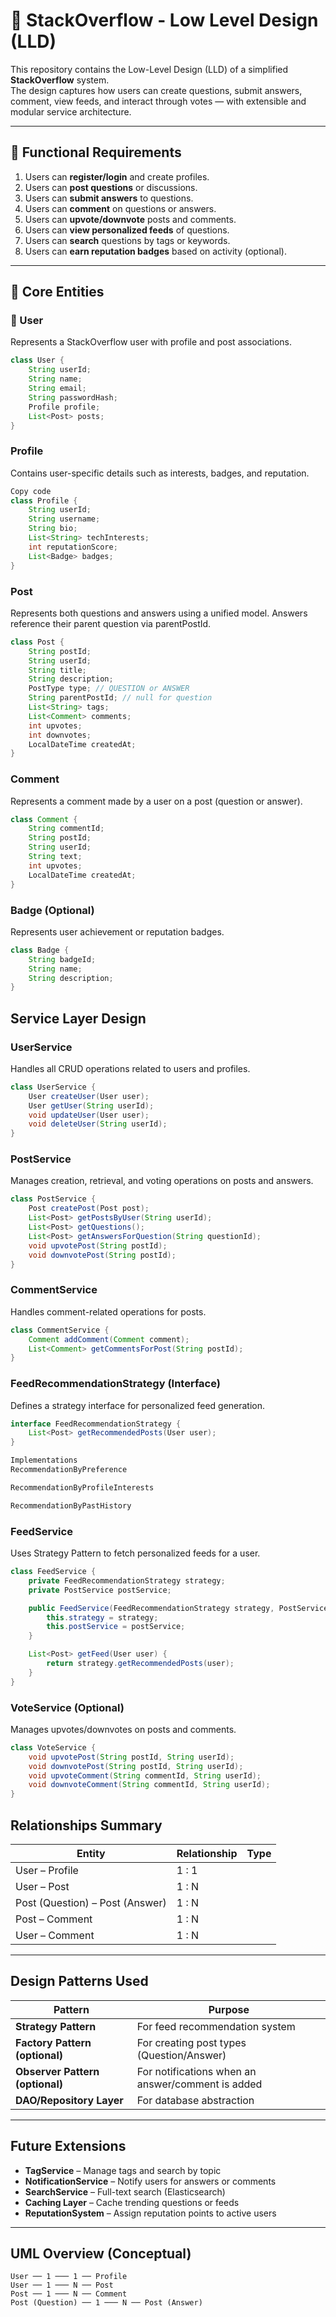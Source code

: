 # 🧠 StackOverflow - Low Level Design (LLD)

This repository contains the Low-Level Design (LLD) of a simplified **StackOverflow** system.  
The design captures how users can create questions, submit answers, comment, view feeds, and interact through votes — with extensible and modular service architecture.

---

## 🚀 Functional Requirements

1. Users can **register/login** and create profiles.  
2. Users can **post questions** or discussions.  
3. Users can **submit answers** to questions.  
4. Users can **comment** on questions or answers.  
5. Users can **upvote/downvote** posts and comments.  
6. Users can **view personalized feeds** of questions.  
7. Users can **search** questions by tags or keywords.  
8. Users can **earn reputation badges** based on activity (optional).

---

## 🧩 Core Entities

### 👤 User
Represents a StackOverflow user with profile and post associations.

```java
class User {
    String userId;
    String name;
    String email;
    String passwordHash;
    Profile profile;
    List<Post> posts;
}
```

### Profile
Contains user-specific details such as interests, badges, and reputation.

```java
Copy code
class Profile {
    String userId;
    String username;
    String bio;
    List<String> techInterests;
    int reputationScore;
    List<Badge> badges;
}
```

### Post
Represents both questions and answers using a unified model.
Answers reference their parent question via parentPostId.

```java
class Post {
    String postId;
    String userId;
    String title;
    String description;
    PostType type; // QUESTION or ANSWER
    String parentPostId; // null for question
    List<String> tags;
    List<Comment> comments;
    int upvotes;
    int downvotes;
    LocalDateTime createdAt;
}
```

### Comment
Represents a comment made by a user on a post (question or answer).

```java
class Comment {
    String commentId;
    String postId;
    String userId;
    String text;
    int upvotes;
    LocalDateTime createdAt;
}
```

### Badge (Optional)
Represents user achievement or reputation badges.

```java
class Badge {
    String badgeId;
    String name;
    String description;
}
```

## Service Layer Design

### UserService
Handles all CRUD operations related to users and profiles.

```java
class UserService {
    User createUser(User user);
    User getUser(String userId);
    void updateUser(User user);
    void deleteUser(String userId);
}
```

### PostService
Manages creation, retrieval, and voting operations on posts and answers.

```java
class PostService {
    Post createPost(Post post);
    List<Post> getPostsByUser(String userId);
    List<Post> getQuestions();
    List<Post> getAnswersForQuestion(String questionId);
    void upvotePost(String postId);
    void downvotePost(String postId);
}
```

### CommentService
Handles comment-related operations for posts.

```java
class CommentService {
    Comment addComment(Comment comment);
    List<Comment> getCommentsForPost(String postId);
}
```

### FeedRecommendationStrategy (Interface)
Defines a strategy interface for personalized feed generation.

```java
interface FeedRecommendationStrategy {
    List<Post> getRecommendedPosts(User user);
}

Implementations
RecommendationByPreference

RecommendationByProfileInterests

RecommendationByPastHistory

```

### FeedService
Uses Strategy Pattern to fetch personalized feeds for a user.

```java
class FeedService {
    private FeedRecommendationStrategy strategy;
    private PostService postService;

    public FeedService(FeedRecommendationStrategy strategy, PostService postService) {
        this.strategy = strategy;
        this.postService = postService;
    }

    List<Post> getFeed(User user) {
        return strategy.getRecommendedPosts(user);
    }
}
```

### VoteService (Optional)
Manages upvotes/downvotes on posts and comments.

```java
class VoteService {
    void upvotePost(String postId, String userId);
    void downvotePost(String postId, String userId);
    void upvoteComment(String commentId, String userId);
    void downvoteComment(String commentId, String userId);
}
```

## Relationships Summary

| Entity | Relationship | Type |
|--------|---------------|------|
| User – Profile | 1 : 1 |
| User – Post | 1 : N |
| Post (Question) – Post (Answer) | 1 : N |
| Post – Comment | 1 : N |
| User – Comment | 1 : N |

---

##  Design Patterns Used

| Pattern | Purpose |
|----------|----------|
| **Strategy Pattern** | For feed recommendation system |
| **Factory Pattern (optional)** | For creating post types (Question/Answer) |
| **Observer Pattern (optional)** | For notifications when an answer/comment is added |
| **DAO/Repository Layer** | For database abstraction |

---

## Future Extensions

- **TagService** – Manage tags and search by topic  
- **NotificationService** – Notify users for answers or comments  
- **SearchService** – Full-text search (Elasticsearch)  
- **Caching Layer** – Cache trending questions or feeds  
- **ReputationSystem** – Assign reputation points to active users  

---

## UML Overview (Conceptual)

```text
User ── 1 ─── 1 ── Profile
User ── 1 ─── N ── Post
Post ── 1 ─── N ── Comment
Post (Question) ── 1 ─── N ── Post (Answer)
```